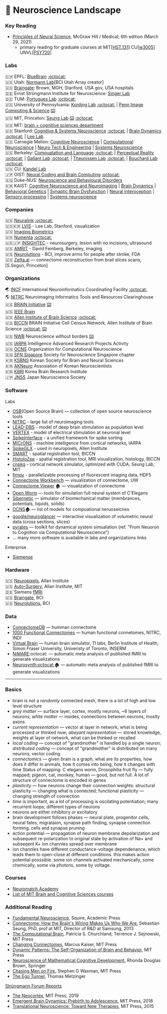 # 🌌 Neuroscience Landscape

### Key Reading

* [Principles of Neural Science](https://www.amazon.com/Principles-Neural-Science-Sixth-Kandel-dp-1259642232/dp/1259642232), McGraw Hill / Medical; 6th edition (March 29, 2021)
  * primary reading for graduate courses at MIT[[HST.131](https://ocw.mit.edu/courses/hst-131-introduction-to-neuroscience-fall-2005/pages/syllabus)] CU[[w3005](http://www.columbia.edu/cu/biology/courses/w3005/index.html)] UNVL[[PSY720](https://www.unlv.edu/sites/default/files/page_files/27/PSY720.pdf)]

### Labs
🇨🇭 EPFL: [BlueBrain](https://www.epfl.ch/research/domains/bluebrain/) [:octocat:](https://github.com/BlueBrain)  
🇺🇸 Utah: [Normann Lab](https://neuroscience.med.utah.edu/faculty/normann.php)[BCI Utah Array creator]  
🇺🇸 [Braingate](https://www.braingate.org): Brown, MGH, Stanford, USA gov, USA hospitals  
🇩🇪 Ernst Strüngmann Institute for Neuroscience: [Singer Lab](https://www.esi-frankfurt.de/research/singer-lab/)  
🇩🇪 TUM: [Portugues Lab](http://www.portugueslab.com) [:octocat:](https://github.com/portugueslab)  
🇺🇸 University of Pennsylvania: [Kording Lab](www.kordinglab.com) [:octocat:](https://github.com/KordingLab) | [Penn Image Computing & Science](www.picsl.upenn.edu) [:keyboard:](http://picsl.upenn.edu/software/)  
🇺🇸 MIT, Princeton: [Seung Lab](https://seunglab.org/) [:keyboard:](https://seunglab.org/software/) [:octocat:](https://github.com/seung-lab)  
🇺🇸 MIT: [brain + cognitive sciences department](https://bcs.mit.edu/)  
🇺🇸 Stanford: [Cognitive & Systems Neuroscience](https://med.stanford.edu/scsnl/about1.html) [:octocat:](https://github.com/scsnl) | [Brain Dynamics](https://web.stanford.edu/group/bdl/) [:octocat:](https://github.com/braindynamicslab) | [Lee Lab](https://llab.stanford.edu/index.html)  
🇺🇸 Carnegie Mellon: [Cognitive Neuroscience](https://www.cmu.edu/ni/research/cognitive-neuroscience.html) | [Computational Neuroscience](https://www.cmu.edu/ni/research/computational-neuroscience.html) | [Neuro Tech & Engineering](https://www.cmu.edu/ni/research/neuro-tech-and-engineering.html) | [Systems Neuroscience](https://www.cmu.edu/ni/research/systems-neuroscience.html)  
🇺🇸 Berkeley: [Compuatation and Language](http://colala.berkeley.edu/) [:octocat:](https://github.com/piantado) | [Perceptual Reality](http://www.emilyacooper.org/index.html) [:octocat:](https://github.com/eacooper) | [Gallant Lab](https://www.gallantlab.org) [:octocat:](https://github.com/gallantlab) | [Theunissen Lab](http://theunissen.berkeley.edu) [:octocat:](https://github.com/theunissenlab) | [Bouchard Lab](https://bouchardlab.lbl.gov/) [:octocat:](https://github.com/BouchardLab)  
🇺🇸 CU: [Kandel Lab](https://www.biochem.cuimc.columbia.edu/research-labs/kandel-lab)  
🇯🇵 OIST: [Neural Coding and Brain Computing](https://groups.oist.jp/ncbc) [:octocat:](https://github.com/oist-ncbc)  
🇸🇬 Duke-NUS: [Neuroscience and Behavioural Disorders](https://www.duke-nus.edu.sg/nbd)  
🇰🇷 KAIST: [Cognitive Neuroscience and Neuroimaging](http://ibrain.kaist.ac.kr/) | [Brain Dynamics](http://raphe.kaist.ac.kr/index.htm) | [Behavioral Genetics](https://sites.google.com/site/bglabkorea/) | [Synaptic Brain Dysfunction](http://molneuro.kaist.ac.kr/contents/) | [Neural Interoception](https://www.suhlab-neuralinteroception.kaist.ac.kr/) | [Sensory processing](https://sites.google.com/site/leelab2013/) | [Systems neuroscience](https://sites.google.com/site/systemsneurolaboratory/)  

### Companies
🇺🇸 [Neuralink](https://neuralink.com) [:octocat:](https://github.com/neuralinkcorp)  
🇺🇸🇰🇷 [LVIS](http://lviscorp.com/) - Lee Lab, Stanford, visualization  
🇺🇸 [Imaging Biometrics](https://www.imagingbiometrics.com)  
🇺🇸 [Numenta](https://numenta.com) [:octocat:](https://github.com/numenta)  
🇺🇸🇯🇵 [INSIGHTEC](https://www.insightec.com/) - neurosurgery, lesion with no incisions, ultrasound  
🇺🇸 [AMRIT](https://www.advancedmri.com) - David Feinberg, Berkeley, imaging  
🇺🇸 [Neurolutions](https://www.neurolutions.com) - BCI, improve arms for people after stroke, FDA  
🇺🇸 [Zetta.ai](http://zetta.ai) — connectome reconstruction from brail slices scans, [S.Segun, Princeton]

### Organizations
🌏 [INCF](http://www.incf.org) International Neuroinformatics Coordinating Facility [:octocat:](https://github.com/INCF)  
🌎 [NITRC](https://www.nitrc.org) Neuroimaging Informatics Tools and Resources Clearinghouse  
🇺🇸 [BRAIN Initiative](https://www.braininitiative.org/) [:keyboard:](https://www.braininitiative.org/toolmakers-resources/)  
🇺🇸 [IEEE Brain](https://brain.ieee.org/)  
🇺🇸 [Allen Institute of Brain Science](https://alleninstitute.org/what-we-do/brain-science/) [:octocat:](http://alleninstitute.github.io/)  
🇺🇸 [BICCN](https://biccn.org/) BRAIN Initiative Cell Census Network, Allen Institute of Brain Science [:octocat:](https://github.com/BICCN) [:keyboard:](https://biccn.org/tools)  
🇺🇸 [NWB](https://www.nwb.org/) Neuroscience without borders [:keyboard:](https://www.nwb.org/source-codes/)  
🇺🇸 [IARPA](https://www.iarpa.gov) Intelligence Advanced Research Projects Activity  
🇺🇸 [OCNS](https://www.cnsorg.org) Organization for Computational Neuroscience  
🇸🇬 [SFN Sigapore](https://www.sfn.sg/) Society for Neuroscience Singapore chapter  
🇰🇷 [KSBNS](https://www.ksbns.org/Default.asp) Korean Society for Brain and Neural Sciences  
🇰🇷 [AKNeuro](https://akneuro.org/) Assosiation of Korean Neuroscientists  
🇰🇷 [KBRI](https://www.kbri.re.kr/new/pages_eng/main/) Korea Brain Research Institute  
🇯🇵 [JNSS](https://www.jnss.org/en/) Japan Neuroscience Society  

### Software

Labs
* [OSB](https://www.opensourcebrain.org/projects#technology)(Open Source Brain) — collection of open source neuroscience tools
* [NITRC](https://www.nitrc.org) - large list of neuroimaging tools
* [LEAD-DBS](https://www.lead-dbs.org/) - model of deep brain stimulation as population level
* [VERTEX](http://vertexsimulator.org/) - model of electrical stimulation at neuronal level
* [SpikeInterface](https://github.com/SpikeInterface) - a unified framework for spike sorting
* [MICrONS](https://www.iarpa.gov/index.php/research-programs/microns) - machine intelligence from cortical networks, IARPA
* [SpikeGLX](http://billkarsh.github.io/SpikeGLX/) - used in neuropixels, Allen Institute
* [SMART](https://github.com/mjin1812/SMART) - spatial registration tool, BICCN
* [HistoloZee](http://picsl.upenn.edu/software/histolozee/) - spatial registration tool, MRI visualization, histology, BICCN
* [cnpkg](https://github.com/srinituraga/cnpkg) - cortical network simulator, optimized with CUDA, Seung Lab, MIT
* [fimpy](https://github.com/portugueslab/fimpy) - parallelizable processing of fluorescent imaging data, HDF5
* [Connectome Workbench](https://github.com/Washington-University/workbench) — visualization of connectome, UW
* [Connectome Viewer](https://github.com/LTS5/connectomeviewer) 🏚️ — visualization of connectome
* [Open Worm](https://openworm.org) — tools for simulation full neural system of C'Elegans
* [Sibernetic](https://github.com/openworm/sibernetic) — simulator of biomechanical matter (membrances, potentials, liquids, solids)
* [OCNS](https://www.cnsorg.org/model-database)🏚️  — list of models for compuational neruoseicnes
* [google/neuroglancer](http://github.com/google/neuroglancer) — interactive visualization of volumetric neural data (cross sections, slices)
* [pyrates](https://github.com/pyrates-neuroscience/PyRates) — toolkit for dynamical system simualation (ref. "From Neuoron to Cognition via Computational Neuroscience")
* ... many more software is available in labs and organizations links

Enterprise
* [Siemense](https://www.siemens-healthineers.com/en-sg/magnetic-resonance-imaging/options-and-upgrades/clinical-applications)

### Hardware
🇺🇸 [Neuropixels](https://www.neuropixels.org/), Allan Institute  
🇺🇸 [Auto-Surgery](http://www.autosurgery.org/), Allan Institute, MIT  
🇩🇪 Siemens [fMRI](https://www.siemens-healthineers.com/en-sg/magnetic-resonance-imaging)  
🇺🇸 [Braingate](https://www.braingate.org), BCI   
🇺🇸 [Neurolutions](https://www.neurolutions.com), BCI  

### Data

* [ConnectomeDB](https://db.humanconnectome.org) — humman connectome 
* [1000 Functional Connectomes](https://fcon_1000.projects.nitrc.org/) — human functional connetomes, NITRC, INDI 
* [Virtual Brain](http://thevirtualbrain.org) — human brain simulator, 11 labs, Berlin Institute of Health, Simon Fraser University, Univeristy of Toronto, INSERM
* [NiMARE](https://github.com/neurostuff/NiMARE):octocat: — automatic meta analysis of published fMRI to generate visualizations
* [Neurosynth](https://neurosynth.org)[:octocat:](https://github.com/neurosynth/neurosynth)🏚️ — automatic meta analysis of published fMRI to generate visualizations

----

### Basics
* brain is not a _randomly_ connected mesh, there is a lot of high and low level structure
* _grey matter_ — surface layer, cortex, mostly neurons, ~6 layers of neurons; _white matter_ — insides, connections between neurons, moslty axons
* _current representation_ — vector at layer in network, what is being processed or thinked now; _abeyant representation_ — stored knowledge, weights at layer of network, what can be thinked or recalled
* _local coding_ — concept of "grandmother" is handled by a single neuron; _distributed coding_ — concept of "grandmother" is distributed on many neurons, vector coding
* _connectomics_ — given brain is a graph, what are its properties, how does it differ in animals, how it comes into being, how it changes with time Status of mapping: C elegans worm, Drosophilia fruit fly — fully mapped; pigeon, cat, monkey, human — good, but not full. A lot of structure of connectome is encoded in genes
* _plasticity_ — how neurons change their connection weights: structural plasticity — changing what is connected; functional plasticity — changing strength of connection
* _time_ is important, as a lot of processing is oscilating potentiation; many recurrent loops; different types of neurons
* neurons are either inhibitory or excitatory
* brain development follows phases — neural plate, progenitor cells, neural fates, migrataion, synapse path finding, synapse connection forming, cells and synapse pruning 
* action potential — propagation of neuron membrane depolarization and subsequent re-polarization to original state by activation of Na+ and subseqent K+ ion channles spread over membrane
* ion channles have different conductance-voltage dependenance, which leads them to open-close at different conditions. this makes action potential posssible. some ion channels activated mechanically, some chemically, some via photons, some by voltage.   

### Courses
* [Neuromatch Academy](https://github.com/NeuromatchAcademy)
* [List of MIT Brain and Cognitive Sciences courses](https://ocw.mit.edu/courses/brain-and-cognitive-sciences/)

### Additional Reading
* [Fundamental Neuroscience](https://www.goodreads.com/book/show/13658691-fundamental-neuroscience), Squire, Academic Press
* [Connectome: How the Brain's Wiring Makes Us Who We Are](https://www.amazon.com/Connectome-How-Brains-Wiring-Makes/dp/0547678592), Sebastian Seung, PhD, prof at MIT, Director of R&D at Samsung, 2013
* [The Computational Brain](https://www.goodreads.com/book/show/32078490-the-computational-brain),  Patricia S. Churchland,
Terrence J. Sejnowski, MIT Press
* [Changing Connectomes](https://www.goodreads.com/book/show/51456624-changing-connectomes), Marcus Kaiser, MIT Press
* [Dynamic Patterns: The Self-Organization of Brain and Behavior](https://mitpress.mit.edu/books/dynamic-patterns), MIT Press
* [Neuroscience of Mathematical Cognitive Development](https://www.goodreads.com/book/show/38250564-neuroscience-of-mathematical-cognitive-development), Rhonda Douglas Brown, Springer
* [Chasing Men on Fire](https://www.goodreads.com/book/show/36722581-chasing-men-on-fire), Stephen G Waxman, MIT Press
* [The Ego Tunnel](https://www.goodreads.com/book/show/5895503-the-ego-tunnel), Thomas Metzinger

[Strüngmann Forum Reports](https://mitpress.mit.edu/books/series/strungmann-forum-reports)
* [The Neocortex](https://mitpress.mit.edu/books/neocortex), MIT Press, 2019
* [Emergent Brain Dynamics: Prebirth to Adolescence](https://mitpress.mit.edu/books/emergent-brain-dynamics), MIT Press, 2018
* [Translational Neuroscience: Toward New Therapies](https://mitpress.mit.edu/books/translational-neuroscience), MIT Press, 2015
